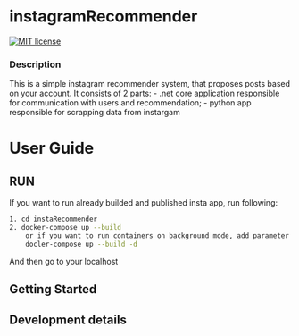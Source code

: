 # instagramRecommender
[![MIT license](https://img.shields.io/badge/license-MIT-blue.svg)](https://github.com/yarchiT/instaRecommender)

### Description
This is a simple instagram recommender system, that proposes posts based on your account.
It consists of 2 parts:
	- .net core application responsible for communication with users and recommendation;
	- python app responsible for scrapping data from instargam

User Guide
=================

## RUN

If you want to run already builded and published insta app, run following:

```bash
1. cd instaRecommender
2. docker-compose up --build
    or if you want to run containers on background mode, add parameter -d
    docler-compose up --build -d
``` 
And then go to your localhost

## Getting Started


## Development details





